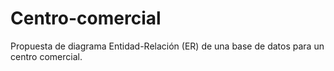 # Centro-comercial
Propuesta de diagrama Entidad-Relación (ER) de una base de datos para un centro comercial.
